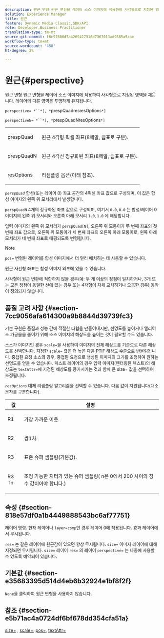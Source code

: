 ```yaml
---
description: 원근 변형 원근 변형을 레이어 소스 이미지에 적용하여 사각형으로 지정된 영역을 채웁니다. 레이어의 다른 영역은 투명하게 유지됩니다.
solution: Experience Manager
title: 원근
feature: Dynamic Media Classic,SDK/API
role: Developer,Business Practitioner
translation-type: tm+mt
source-git-commit: f6c97606d7a4209427316d7367013ad9585a5cae
workflow-type: tm+mt
source-wordcount: '458'
ht-degree: 2%

---
```



# 원근{#perspective}

원근 변형 원근 변형을 레이어 소스 이미지에 적용하여 사각형으로 지정된 영역을 채웁니다. 레이어의 다른 영역은 투명하게 유지됩니다.

`perspective= *``*[, *`prespQuadresresOptions`*]`

`perspectiveN= *``*[, *`prespQuadNresOptions`*]`

<table id="simpletable_4BD38BBF53964F7D97B9E58914C97B3F"> 
 <tr class="strow"> 
  <td class="stentry"> <p><span class="varname"> prespQuad</span> </p></td> 
  <td class="stentry"> <p>원근 4각형 픽셀 좌표(8헤알, 쉼표로 구분). </p></td> 
 </tr> 
 <tr class="strow"> 
  <td class="stentry"> <p><span class="varname"> prespQuadN</span> </p></td> 
  <td class="stentry"> <p>원근 4각선 정규화된 좌표(8헤알, 쉼표로 구분). </p></td> 
 </tr> 
 <tr class="strow"> 
  <td class="stentry"> <p><span class="varname"> resOptions</span> </p></td> 
  <td class="stentry"> <p>리샘플링 옵션(아래 참조). </p></td> 
 </tr> 
</table>

*`perspQuad`* 합성(또는 레이어 0) 좌표 공간의 4픽셀 좌표 값으로 구성되며, 이 값은 합성 이미지의 왼쪽 위 모서리에서 발생합니다.

`perspQuadN` 4개의 정규화된 좌표 값으로 구성되며, 여기서 `0.0,0.0` 는 합성/레이어 0 이미지의 왼쪽 위 모서리와 오른쪽 아래 모서리 `1.0,1.0` 에 해당합니다.

입력 이미지의 왼쪽 위 모서리가 `perspQuad[N]`, 오른쪽 위 모퉁이가 두 번째 좌표의 첫 번째 좌표 값으로, 오른쪽 위 모퉁이가 세 번째 좌표의 오른쪽 아래 모퉁이로, 왼쪽 아래 모서리가 네 번째 좌표로 매핑되도록 변형됩니다.

>[!NOTE]
>
>`pos=` 변형된 레이어를 합성 이미지에서 더 멀리 배치하는 데 사용할 수 있습니다.

원근 사선형 좌표는 합성 이미지 외부에 있을 수 있습니다.

사각형이 원근 변환에 적합하지 않을 경우(예: 두 개 이상의 정점이 일치하거나, 3개 또는 모든 정점이 동일한 선에 있는 경우 또는 4각형이 자체 교차하거나 오목한 경우) 동작이 정의되지 않습니다.

## 품질 고려 사항 {#section-7cc9056afa614300a9b8844d39739fc3}

기본 구현은 품질과 성능 간에 적절한 타협을 만들어내지만, 선명도를 높이거나 앨리어스 가공물을 줄이기 위해 소스 이미지의 해상도를 높이는 것이 필요할 수도 있습니다.

소스가 이미지인 경우 `scale=`을 사용하여 이미지의 전체 해상도를 기준으로 다른 해상도를 선택합니다. 지정한 `scale=` 값은 더 높은 다음 PTIF 해상도 수준으로 반올림됩니다. 중첩된 요청 소스의 경우, 중첩된 요청으로 생성된 이미지의 크기를 조정하여 원하는 선명도를 얻을 수 있습니다. 텍스트 레이어의 경우 입력 이미지(렌더링된 텍스트)의 해상도는 `textAttr=`에 지정된 해상도를 증가시키는 것과 함께 큰 size= 값을 선택하여 조정됩니다.

*`resOptions`* 대체 리샘플링 알고리즘을 선택할 수 있습니다. 다음 값이 지원됩니다(대소문자를 구분합니다).

<table id="table_0F20007986324E228096888ED37219C0"> 
 <thead> 
  <tr> 
   <th class="entry"> <b> 값</b> </th> 
   <th class="entry"> <b> 설명</b> </th> 
  </tr> 
 </thead>
 <tbody> 
  <tr> 
   <td> <p> <span class="codeph"> R1</span> </p> </td> 
   <td> <p> 가장 가까운 이웃. </p> </td> 
  </tr> 
  <tr> 
   <td> <p> <span class="codeph"> R2</span> </p> </td> 
   <td> <p> 쌍1차. </p> </td> 
  </tr> 
  <tr> 
   <td> <p> <span class="codeph"> R3</span> </p> </td> 
   <td> <p> 표준 슈퍼 샘플링(기본값). </p> </td> 
  </tr> 
  <tr> 
   <td> <p> <span class="codeph">R3<span class="varname"> Tn</span></span> </p> </td> 
   <td> <p> 조정 가능한 지터가 있는 슈퍼 샘플링(<span class="varname"> n</span>은 0에서 200 사이의 정수 값이어야 합니다.) </p> </td> 
  </tr> 
 </tbody> 
</table>

## 속성 {#section-818e57df0a1b4449888543bc6af77751}

레이어 명령. 현재 레이어나 `layer=comp`인 경우 레이어 0에 적용됩니다. 효과 레이어에서 무시됩니다.

`res=` 는 같은 레이어에 원근감이 있으면 항상 무시됩니다. `size=` 이미지 레이어에 대해 지정되면 무시됩니다. `size=` 레이어 `res=` 의 레이어 `perspective=` 는 나중에 사용할 수 있도록 예약되어 있습니다.

## 기본값 {#section-e35683395d514d4eb6b32924e1bf8f2f}

`None`을 클릭하여 원근 변형을 사용하지 않습니다.

## 참조 {#section-e5b71ac4a0724df6bf678dd354cfa51a}

[size=](../../../../../is-api/http-ref/image-serving-api-ref/c-http-protocol-reference/c-data-types/r-size.md#reference-04d383f32c7b4003bed9978cb854747b) ,  [scale=](../../../../../is-api/http-ref/image-serving-api-ref/c-http-protocol-reference/c-command-reference/r-is-http-scale.md#reference-098c30cea1764f189e6f7c7e400cc065),  [pos=](../../../../../is-api/http-ref/image-serving-api-ref/c-http-protocol-reference/c-command-reference/r-pos.md#reference-65de948f4b404f1182b22119ca332143),  [textAttr=](../../../../../is-api/http-ref/image-serving-api-ref/c-http-protocol-reference/c-command-reference/r-textattr.md#reference-ff00484fa3244286abeff34911f7ec0d)
